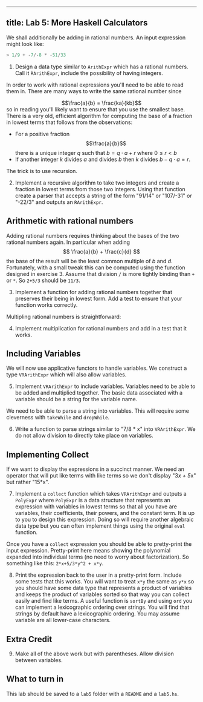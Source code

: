 --------
title: Lab 5: More Haskell Calculators
--------


We shall additionally be adding in
rational numbers.  An input expression might look like:

```haskell
> 1/9 + -7/-8 * -51/33
```

1. Design a data type similar to `ArithExpr` which has a rational numbers.  Call it `RArithExpr`, include the possibility of having integers.

In order to work with rational expressions you'll need to be able to
read them in.  There are many ways to write the same rational
number since 
<center> $$\frac{a}{b} = \frac{ka}{kb}$$  </center>
so in reading you'll likely want to ensure that you use the smallest
base.  There is a very old, efficient algorithm for computing the base of a fraction in lowest terms that follows from the observations:

- For a positive fraction $$\frac{a}{b}$$ there is a unique integer $q$ such that $b=q\cdot a +r$ where $0\leq r < b$
- If another integer $k$ divides $a$ and divides $b$ then $k$ divides $b-q\cdot a =r$.

The trick is to use recursion.

2. Implement a recursive algorithm to take two integers and create a fraction in lowest terms from those two integers.  Using that function create a parser that accepts a string of the form "91/14" or "107/-31" or "-22/3" and outputs an `RArithExpr`.

## Arithmetic with rational numbers

Adding rational numbers requires thinking about the bases of the
two rational numbers again.  In particular when adding $$ \frac{a}{b} + \frac{c}{d} $$ the base of the result will be the least common multiple of $b$ and $d$.  Fortunately, with a small tweak this can be computed using the function designed in exercise 3.  Assume that division `/` is more tightly binding than `+` or `*`. So `2+5/3` should be `11/3`.

3. Implement a function for adding rational numbers together that preserves their being in lowest form. Add a test to ensure that your function works correctly.

Multipling rational numbers is straightforward:

4.  Implement multiplication for rational numbers and add in a test that it works.

## Including Variables

We will now use applicative functors to handle variables. We construct
a type `VRArithExpr` which will also allow variables.

5. Implement `VRArithExpr` to include variables.  Variables need to be able to be added and multiplied together.  The basic data associated with a variable should be a string for the variable name.

We need to be able to parse a string into variables.  This will
require some cleverness with `takeWhile` and `dropWhile`.

6. Write a function to parse strings similar to "7/8 * x" into `VRArithExpr`.  We do not allow division to directly take place on variables.

## Implementing Collect

If we want to display the expressions in a succinct manner. We
need an operator that will put like terms with like terms so we
don't display "3*x + 5*x" but rather "15*x".

7. Implement a `collect` function which takes `VRArithExpr` and outputs a `PolyExpr` where `PolyExpr` is a data structure that represents an expression with variables in lowest terms so that all you have are variables, their coefficients, their powers, and the constant term.  It is up to you to design this expression.  Doing so will require another algebraic data type but you can often implement things using the original `eval` function.

Once you have a `collect` expression you should be able to pretty-print the input expression.  Pretty-print here means showing the polynomial expanded into individual terms (no need to worry about factorization).  So something like this:
`2*x+5/3*y^2 + x*y`.

8. Print the expression back to the user in a pretty-print form.  Include some tests that this works.  You will want to treat `x*y` the same as `y*x` so you should have some data type that represents a product of variables and keeps the product of variables sorted so that way you can collect easily and find like terms.  A useful function is `sortBy` and using `ord` you can implement a lexicographic ordering over strings.  You will find that strings by default have a lexicographic ordering. You may assume variable are all lower-case characters.

## Extra Credit

9. Make all of the above work but with parentheses.  Allow division between variables.

## What to turn in

This lab should be saved to a `lab5` folder with a `README` and a `lab5.hs`.